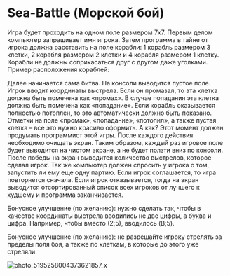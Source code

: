 # Sea-Battle (Морской бой)
Игра будет проходить на одном поле размером 7х7. Первым делом компьютер запрашивает имя игрока. Затем программа в тайне от игрока должна расставить на поле корабли: 1 корабль размером 3 клетки, 2 корабля размером 2 клетки и 4 корабля размером 1 клетку. Корабли не должны соприкасаться друг с другом даже уголками. Пример расположения кораблей:

Далее начинается сама битва. На консоли выводится пустое поле. Игрок вводит координаты выстрела. Если он промазал, то эта клетка должна быть помечена как «промах». В случае попадания эта клетка должна быть помечена как «попадание». Если корабль оказывается полностью потоплен, то это автоматически должно быть показано.  
Отметки на поле «промах», «попадание», «потопил», а также пустая клетка – все это нужно красиво оформить. А как? Этот момент должен продумать программист этой игры. 
После каждого действия необходимо очищать экран. Таким образом, каждый раз игровое поле будет выводится на чистом экране, а не будет ползти вниз по консоли. 
После победы на экран выводится количество выстрелов, которое сделал игрок. Так же компьютер должен спросить у игрока о том, запустить ли ему еще одну партию. Если игрок соглашается, то игра повторяется сначала. Если игрок отказывается, тогда на экран выводится отсортированный список всех игроков от лучшего к худшему и программа заканчивается. 
 
Бонусное улучшение (по желанию): нужно сделать так, чтобы в качестве координаты выстрела вводились не две цифры, а буква и цифра. Например, чтобы вместо (2;5), вводилось (B;5). 
 
Бонусное улучшение (по желанию): не разрешайте игроку стрелять за пределы поля боя, а также по клеткам, в которые до этого уже стреляли.

![photo_5195258004373621857_x](https://github.com/murateshimov/Sea-Battle/assets/57397667/26d893a6-5b02-4c97-b7f3-1f688e4b3a49)


